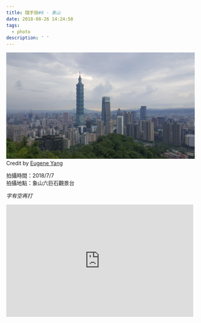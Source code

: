 ```yaml
---
title: 隨手拍#8 - 象山
date: 2018-08-26 14:24:58
tags:
  - photo
description: ' '
---
```


![](/image/20180707_151642_2.jpg)
Credit by [Eugene Yang](https://eugene87222.github.io/)

拍攝時間：2018/7/7  
拍攝地點：象山六巨石觀景台  

_字有空再打_

<iframe src="https://www.google.com/maps/embed?pb=!1m18!1m12!1m3!1d3615.213471911184!2d121.57222661431942!3d25.026828583975746!2m3!1f0!2f0!3f0!3m2!1i1024!2i768!4f13.1!3m3!1m2!1s0x3442abac541513f9%3A0x711d1ca1abf26dcc!2z6LGh5bGx5YWt5beo55-z6KeA5pmv5Y-w!5e0!3m2!1szh-TW!2stw!4v1535264816909" width="500" height="300" frameborder="0" style="border:0" allowfullscreen></iframe>